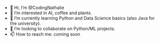- 👋 Hi, I’m @CodingNathalie
- 👀 I’m interested in AI, coffee and plants.
- 🌱 I’m currently learning Python and Data Science basics (also Java for the university).
- 💞️ I’m looking to collaborate on Python/ML projects.
- 📫 How to reach me: coming soon

<!---
CodingNathalie/CodingNathalie is a ✨ special ✨ repository because its `README.md` (this file) appears on your GitHub profile.
You can click the Preview link to take a look at your changes.
--->
